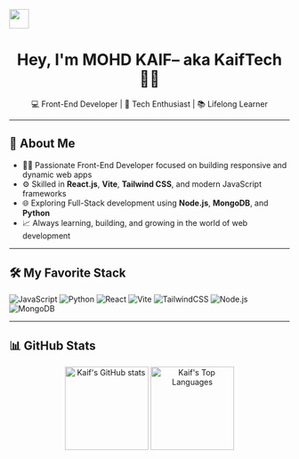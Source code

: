 <img src="https://media.giphy.com/media/hvRJCLFzcasrR4ia7z/giphy.gif" width="35px"> 
<h1 align="center" font > Hey, I'm MOHD KAIF– aka KaifTech 👨‍💻</h1>

<p align="center">
  💻 Front-End Developer | 🚀 Tech Enthusiast | 📚 Lifelong Learner
</p>

---

## 🚀 About Me

- 👨‍💻 Passionate Front-End Developer focused on building responsive and dynamic web apps  
- ⚙️ Skilled in **React.js**, **Vite**, **Tailwind CSS**, and modern JavaScript frameworks  
- 🌐 Exploring Full-Stack development using **Node.js**, **MongoDB**, and **Python**  
- 📈 Always learning, building, and growing in the world of web development  

---

## 🛠️  My Favorite Stack

![JavaScript](https://img.shields.io/badge/-JavaScript-F7DF1E?style=flat-square&logo=javascript&logoColor=black)
![Python](https://img.shields.io/badge/-Python-3776AB?style=flat-square&logo=python&logoColor=white)
![React](https://img.shields.io/badge/-React-61DAFB?style=flat-square&logo=react&logoColor=white)
![Vite](https://img.shields.io/badge/-Vite-646CFF?style=flat-square&logo=vite&logoColor=white)
![TailwindCSS](https://img.shields.io/badge/-TailwindCSS-38B2AC?style=flat-square&logo=tailwind-css&logoColor=white)
![Node.js](https://img.shields.io/badge/-Node.js-339933?style=flat-square&logo=node.js&logoColor=white)
![MongoDB](https://img.shields.io/badge/-MongoDB-47A248?style=flat-square&logo=mongodb&logoColor=white)

---

## 📊 GitHub Stats

<p align="center">
  <img src="https://github-readme-stats.vercel.app/api?username=mkaif8417&show_icons=true&theme=react" alt="Kaif's GitHub stats" height="150" />
  <img src="https://github-readme-stats.vercel.app/api/top-langs/?username=mkaif8417&layout=compact&theme=react" alt="Kaif's Top Languages" height="150" />
</p>
